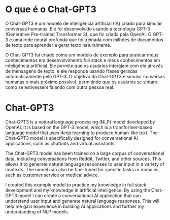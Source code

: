 # O que é o Chat-GPT3

O Chat-GPT3 é um modelo de inteligência artificial (IA) criado para simular conversas humanas. Ele foi desenvolvido usando a tecnologia GPT-3 (Generative Pre-trained Transformer 3), que foi criada pela OpenAI. O GPT-3 é uma rede neural profunda que foi treinada com milhões de documentos de texto para aprender a gerar texto naturalmente.

O Chat-GPT3 foi criado como um modelo de exemplo para praticar meus conhecimentos em desenvolvimento full stack e meus conhecimentos em inteligência artificial. Ele permite que os usuários interajam com ele através de mensagens de texto, e ele responde usando frases geradas automaticamente pelo GPT-3. O objetivo do Chat-GPT3 é simular conversas humanas o mais próximo possível, permitindo que os usuários se sintam como se estivessem falando com outra pessoa real.


# Chat-GPT3

Chat-GPT3 is a natural language processing (NLP) model developed by OpenAI. It is based on the GPT-3 model, which is a transformer-based language model that uses deep learning to produce human-like text. The Chat-GPT3 model is specifically designed for conversational AI applications, such as chatbots and virtual assistants.

The Chat-GPT3 model has been trained on a large corpus of conversational data, including conversations from Reddit, Twitter, and other sources. This allows it to generate natural language responses to user input in a variety of contexts. The model can also be fine-tuned for specific tasks or domains, such as customer service or medical advice.

I created this example model to practice my knowledge in full stack development and my knowledge in artificial intelligence. By using the Chat-GPT3 model I can create a conversational AI application that can understand user input and generate natural language responses. This will help me gain experience in building AI applications and further my understanding of NLP models.